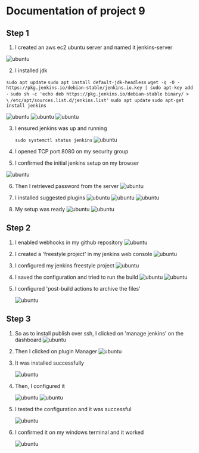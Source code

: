 # Documentation of project 9
## Step 1
1. I created an aws ec2 ubuntu server and named it jenkins-server
  
  ![ubuntu](images/image1.PNG)

2. I installed jdk

  `sudo apt update`
  `sudo apt install default-jdk-headless`
  `wget -q -O - https://pkg.jenkins.io/debian-stable/jenkins.io.key | sudo apt-key add -`
`sudo sh -c 'echo deb https://pkg.jenkins.io/debian-stable binary/ > \`
    `/etc/apt/sources.list.d/jenkins.list'`
`sudo apt update`
`sudo apt-get install jenkins`

   ![ubuntu](images/image2.PNG)
   ![ubuntu](images/image3.PNG)
   ![ubuntu](images/image4.PNG)

3. I ensured jenkins was up and running
   
   `sudo systemctl status jenkins`
   ![ubuntu](images/image5.PNG)

4.  I opened TCP port 8080 on my security group
    
5.  I confirmed the initial jenkins setup on my browser

   ![ubuntu](images/image6.PNG)

6. Then I retrieved password from the server
   ![ubuntu](images/image7.PNG)

7.  I installed suggested plugins
   ![ubuntu](images/image8.PNG)
   ![ubuntu](images/image9.PNG)
   ![ubuntu](images/image10.PNG)

8. My setup was ready
    ![ubuntu](images/image11.PNG)
    ![ubuntu](images/image12.PNG)

## Step 2
1. I enabled webhooks in my github repository
   ![ubuntu](images/image13.PNG)

2. I created a 'freestyle project' in my jenkins web console
   ![ubuntu](images/image14.PNG)

 3. I configured my jenkins freestyle project
    ![ubuntu](images/image15.PNG)

4.  I saved the configuration and tried to run the build
    ![ubuntu](images/image16.PNG)
    ![ubuntu](images/image17.PNG)
    
5. I configured 'post-build actions to archive the files'
    
    ![ubuntu](images/image18.PNG)

## Step 3
1. So as to install publish over ssh, I clicked on 'manage jenkins' on the dashboard
     ![ubuntu](images/image19.PNG)

2. Then I clicked on plugin Manager
      ![ubuntu](images/image20.PNG)

3. It was installed successfully

     ![ubuntu](images/image21.PNG)

4. Then, I configured it

   ![ubuntu](images/image22.PNG)
   ![ubuntu](images/image23.PNG)

5. I tested the configuration and it was successful

    ![ubuntu](images/image24.PNG)

6. I confirmed it on my windows terminal and it worked

    ![ubuntu](images/image25.PNG)

